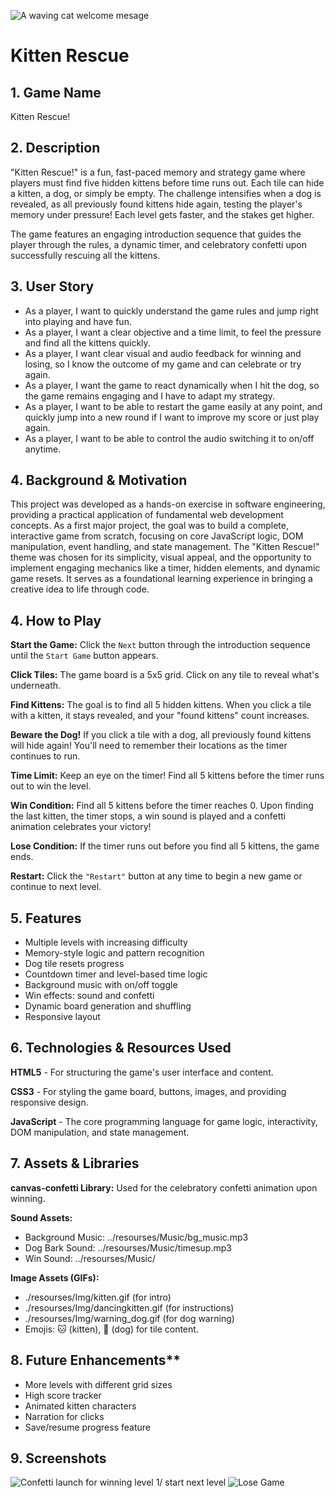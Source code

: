 ![A waving cat welcome mesage](./resources/Img/rdim1.png)
# Kitten Rescue

## 1. Game Name  
Kitten Rescue! 

## 2. Description
"Kitten Rescue!" is a fun, fast-paced memory and strategy game where players must find five hidden kittens before time runs out. Each tile can hide a kitten, a dog, or simply be empty. The challenge intensifies when a dog is revealed, as all previously found kittens hide again, testing the player's memory under pressure! Each level gets faster, and the stakes get higher.

The game features an engaging introduction sequence that guides the player through the rules, a dynamic timer, and celebratory confetti upon successfully rescuing all the kittens.

## 3. User Story  
- As a player, I want to quickly understand the game rules and jump right into playing and have fun.  
- As a player, I want a clear objective and a time limit, to feel the pressure and find all the kittens quickly.
- As a player, I want clear visual and audio feedback for winning and losing, so I know the outcome of my game and can celebrate or try again.
- As a player, I want the game to react dynamically when I hit the dog, so the game remains engaging and I have to adapt my strategy.
- As a player, I want to be able to restart the game easily at any point, and quickly jump into a new round if I want to improve my score or just play again.
- As a player, I want to be able to control the audio switching it to on/off anytime.

## 4. Background & Motivation  
This project was developed as a hands-on exercise in software engineering, providing a practical application of fundamental web development concepts. As a first major project, the goal was to build a complete, interactive game from scratch, focusing on core JavaScript logic, DOM manipulation, event handling, and state management. The "Kitten Rescue!" theme was chosen for its simplicity, visual appeal, and the opportunity to implement engaging mechanics like a timer, hidden elements, and dynamic game resets. It serves as a foundational learning experience in bringing a creative idea to life through code.

## 4. How to Play  
**Start the Game:** Click the ```Next``` button through the introduction sequence until the ```Start Game``` button appears.

**Click Tiles:** The game board is a 5x5 grid. Click on any tile to reveal what's underneath.

**Find Kittens:** The goal is to find all 5 hidden kittens. When you click a tile with a kitten, it stays revealed, and your "found kittens" count increases.

**Beware the Dog!** If you click a tile with a dog, all previously found kittens will hide again! You'll need to remember their locations as the timer continues to run.

**Time Limit:**  Keep an eye on the timer! Find all 5 kittens before the timer runs out to win the level.

**Win Condition:** Find all 5 kittens before the timer reaches 0. Upon finding the last kitten, the timer stops, a win sound is played and a confetti animation celebrates your victory!

**Lose Condition:** If the timer runs out before you find all 5 kittens, the game ends.

**Restart:** Click the ```"Restart"``` button at any time to begin a new game or continue to next level.

## 5. Features  
* Multiple levels with increasing difficulty   
* Memory-style logic and pattern recognition   
* Dog tile resets progress  
* Countdown timer and level-based time logic  
* Background music with on/off toggle  
* Win effects: sound and confetti  
* Dynamic board generation and shuffling  
* Responsive layout

## 6. Technologies & Resources Used  
**HTML5** - For structuring the game's user interface and content.

**CSS3** - For styling the game board, buttons, images, and providing responsive design.

**JavaScript** - The core programming language for game logic, interactivity, DOM manipulation, and state management.

## 7. Assets & Libraries  

**canvas-confetti Library:** Used for the celebratory confetti animation upon winning.

**Sound Assets:**
* Background Music: ../resourses/Music/bg_music.mp3  
* Dog Bark Sound: ../resourses/Music/timesup.mp3  
* Win Sound: ../resourses/Music/

**Image Assets (GIFs):**  

* ./resourses/Img/kitten.gif (for intro)   
* ./resourses/Img/dancingkitten.gif (for instructions)    
* ./resourses/Img/warning_dog.gif (for dog warning)   
* Emojis: 🐱 (kitten), 🐶 (dog) for tile content.

## 8. Future Enhancements**   

* More levels with different grid sizes
* High score tracker
* Animated kitten characters
* Narration for clicks
* Save/resume progress feature

## 9. Screenshots
![Confetti launch for winning level 1/ start next level](./resources/Img/winscreen.png)
![Lose Game](./resources/Img/losescreen.png)